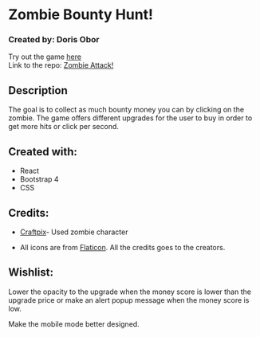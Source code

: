 # Zombie Bounty Hunt!

### Created by: Doris Obor 

Try out the game [here](https://dorisobor.github.io/zombie-attack/) <br />
Link to the repo: [Zombie Attack!](https://github.com/dorisobor/zombie-attack)

## Description
The goal is to collect as much bounty money you can by clicking on the zombie.
The game offers different upgrades for the user to buy in order to get more hits or click per second.

## Created with:
* React
* Bootstrap 4
* CSS


## Credits:
* [Craftpix](https://craftpix.net/freebies/2d-game-zombie-character-free-sprite-4/)- Used zombie character

* All icons are from [Flaticon](https://www.flaticon.com). All the credits goes to the creators.

## Wishlist:

Lower the opacity to the upgrade when the money score is lower than the upgrade price or make an alert popup message when the money score is low.

Make the mobile mode better designed. 
